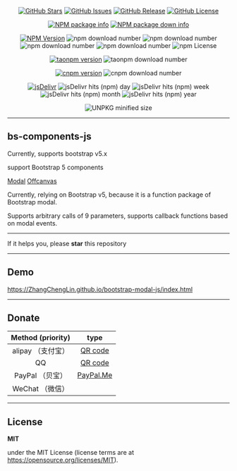 
<p align="center">
<a href="https://github.com/ZhangChengLin/bootstrap-modal-js" target="_blank"><img alt="GitHub Stars" title="GitHub Stars" src="https://img.shields.io/github/stars/ZhangChengLin/bootstrap-modal-js.svg?style=social"></a>
<a href="https://github.com/ZhangChengLin/bootstrap-modal-js/issues" target="_blank"><img alt="GitHub Issues" title="GitHub Issues" src="https://img.shields.io/github/issues/ZhangChengLin/bootstrap-modal-js.svg"></a>
<a href="https://github.com/ZhangChengLin/bootstrap-modal-js/releases" target="_blank"><img alt="GitHub Release" title="GitHub Release" src="https://img.shields.io/github/release/ZhangChengLin/bootstrap-modal-js.svg"></a>
<a href="https://github.com/ZhangChengLin/bootstrap-modal-js/blob/master/LICENSE" target="_blank"><img alt="GitHub License" title="GitHub License" src="https://img.shields.io/github/license/ZhangChengLin/bootstrap-modal-js.svg"></a>
</p>

<p align="center">
<a href="https://nodei.co/npm/bootstrap-modal-js" target="_blank" title="NPM package info"><img src="https://nodei.co/npm/bootstrap-modal-js.png?downloads=true&downloadRank=true&stars=true&compact=false&mini=false" alt="NPM package info" title="NPM package info"></a>
<a href="https://nodei.co/npm/bootstrap-modal-js/" title="NPM package down info"><img src="https://nodei.co/npm-dl/bootstrap-modal-js.png?months=12&height=2" alt="NPM package down info" title="NPM package down info"></a>
</p>

<p align="center">
<a href="https://www.npmjs.com/package/bootstrap-modal-js" target="_blank"><img alt="NPM Version" title="NPM Package" src="https://img.shields.io/npm/v/bootstrap-modal-js.svg"></a>
<img alt="npm download number" src="https://img.shields.io/npm/dt/bootstrap-modal-js.svg">
<img alt="npm download number" src="https://img.shields.io/npm/dy/bootstrap-modal-js.svg">
<img alt="npm download number" src="https://img.shields.io/npm/dm/bootstrap-modal-js.svg">
<img alt="npm download number" src="https://img.shields.io/npm/dw/bootstrap-modal-js.svg">
<img alt="npm License" src="https://img.shields.io/npm/l/bootstrap-modal-js.svg">
</p>

<p align="center">
<a href="https://npm.taobao.org/package/bootstrap-modal-js" target="_blank" title="taonpm version"><img src="https://npm.taobao.org/badge/v/bootstrap-modal-js.svg" alt="taonpm version" title="taonpm version"></a>
<img src="https://npm.taobao.org/badge/d/bootstrap-modal-js.svg" alt="taonpm download number">
</p>

<p align="center">
<a href="https://cnpmjs.org/package/bootstrap-modal-js" target="_blank" title="cnpm version"><img src="https://cnpmjs.org/badge/v/bootstrap-modal-js.svg" alt="cnpm version" title="cnpm version"></a>
<img src="https://cnpmjs.org/badge/d/bootstrap-modal-js.svg" alt="cnpm download number">
</p>

<p align="center">
<a href="https://www.jsdelivr.com/package/npm/bootstrap-modal-js" target="_blank" title="jsDelivr"><img src="https://img.shields.io/badge/jsDelivr-jsDelivr-orange.svg" alt="jsDelivr" title="jsDelivr"></a>
<img src="https://img.shields.io/jsdelivr/npm/hd/bootstrap-modal-js.svg" alt="jsDelivr hits (npm) day" title="jsDelivr hits (npm) day">
<img src="https://img.shields.io/jsdelivr/npm/hw/bootstrap-modal-js.svg" alt="jsDelivr hits (npm) week" title="jsDelivr hits (npm) week">
<img src="https://img.shields.io/jsdelivr/npm/hm/bootstrap-modal-js.svg" alt="jsDelivr hits (npm) month" title="jsDelivr hits (npm) month">
<img src="https://img.shields.io/jsdelivr/npm/hy/bootstrap-modal-js.svg" alt="jsDelivr hits (npm) year" title="jsDelivr hits (npm) year">
</p>

<p align="center">
<img src="https://badgen.net/badgesize/normal/https/unpkg.com/bootstrap-modal-js/dist/bootstrap-modal-js.min.js" alt="UNPKG minified size" title="UNPKG minified size">
</p>

---

## bs-components-js

Currently, supports bootstrap v5.x


support Bootstrap 5 components

<a href="https://getbootstrap.com/docs/5.1/components/modal/" title="Modal" target="_blank">Modal</a>
<a href="https://getbootstrap.com/docs/5.1/components/offcanvas/" title="Offcanvas" target="_blank">Offcanvas</a>

Currently, relying on Bootstrap v5, because it is a function package of Bootstrap modal.

Supports arbitrary calls of 9 parameters, supports callback functions based on modal events.

---

If it helps you, please **star** this repository

---

## Demo

<a href="https://ZhangChengLin.github.io/bootstrap-modal-js/index.html" target="_blank" title="bootstrap-modal-js DEMO">https://ZhangChengLin.github.io/bootstrap-modal-js/index.html </a>


---

## Donate

| Method (priority) |                              type                               |
|:-----------------:|:---------------------------------------------------------------:|
|   alipay （支付宝）    | [QR code](https://ZhangChengLin.github.io/image/pay-alipay.jpg) |
|        QQ         |   [QR code](https://ZhangChengLin.github.io/image/pay-qq.png)   |
|    PayPal （贝宝）    |        [PayPal.Me](https://www.paypal.me/ZhangChengLin)         |
|    WeChat （微信）    ||

---

## License

**MIT**

under the MIT License (license terms are at https://opensource.org/licenses/MIT).

